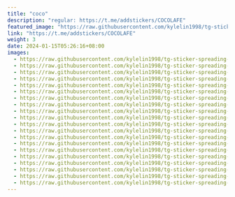 ```yaml
---
title: "coco"
description: "regular: https://t.me/addstickers/COCOLAFE"
featured_image: "https://raw.githubusercontent.com/kylelin1998/tg-sticker-spreading-worldwide-images/main/img/e53b5c29-14a6-4d43-a58a-45717e072a77.jpg"
link: "https://t.me/addstickers/COCOLAFE"
weight: 3
date: 2024-01-15T05:26:16+08:00
images:
  - https://raw.githubusercontent.com/kylelin1998/tg-sticker-spreading-worldwide-images/main/img/e53b5c29-14a6-4d43-a58a-45717e072a77.jpg
  - https://raw.githubusercontent.com/kylelin1998/tg-sticker-spreading-worldwide-images/main/img/5aeadc87-8b2f-4879-8cbc-f4baf10bd557.jpg
  - https://raw.githubusercontent.com/kylelin1998/tg-sticker-spreading-worldwide-images/main/img/ba7388d5-331c-48cb-aac6-2e4829b8fbce.jpg
  - https://raw.githubusercontent.com/kylelin1998/tg-sticker-spreading-worldwide-images/main/img/71607619-006a-41cb-9735-69c4bb549abf.jpg
  - https://raw.githubusercontent.com/kylelin1998/tg-sticker-spreading-worldwide-images/main/img/6c05d6bf-f33d-4a6c-b069-d3989b35d09d.jpg
  - https://raw.githubusercontent.com/kylelin1998/tg-sticker-spreading-worldwide-images/main/img/dfbc7443-6960-4ee5-a353-0f6d7b007866.jpg
  - https://raw.githubusercontent.com/kylelin1998/tg-sticker-spreading-worldwide-images/main/img/877f7068-95d2-4395-a677-b736a30dcc7d.jpg
  - https://raw.githubusercontent.com/kylelin1998/tg-sticker-spreading-worldwide-images/main/img/820e7a24-77d2-4a64-8e30-6e945b7b3fde.jpg
  - https://raw.githubusercontent.com/kylelin1998/tg-sticker-spreading-worldwide-images/main/img/7a7ab165-6225-4353-9377-beb598395849.jpg
  - https://raw.githubusercontent.com/kylelin1998/tg-sticker-spreading-worldwide-images/main/img/5daf2fb6-0902-4872-8c67-a1febd646927.jpg
  - https://raw.githubusercontent.com/kylelin1998/tg-sticker-spreading-worldwide-images/main/img/8e24c6a6-7fbf-4bc7-bf2e-8f13515ad49a.jpg
  - https://raw.githubusercontent.com/kylelin1998/tg-sticker-spreading-worldwide-images/main/img/bce9e505-7618-439d-81ed-0986db5b3f49.jpg
  - https://raw.githubusercontent.com/kylelin1998/tg-sticker-spreading-worldwide-images/main/img/3de69387-52a8-4bc6-8714-07b2904fc0c5.jpg
  - https://raw.githubusercontent.com/kylelin1998/tg-sticker-spreading-worldwide-images/main/img/e39fc7e9-9959-4a90-9d7f-53c665b7a6bc.jpg
  - https://raw.githubusercontent.com/kylelin1998/tg-sticker-spreading-worldwide-images/main/img/24c91125-5a23-4631-bbd5-6df09115fac2.jpg
  - https://raw.githubusercontent.com/kylelin1998/tg-sticker-spreading-worldwide-images/main/img/af5c9171-d99c-4c88-95d8-100d18a9225d.jpg
  - https://raw.githubusercontent.com/kylelin1998/tg-sticker-spreading-worldwide-images/main/img/4111049a-c26d-4111-88cb-bf7bcc5f2429.jpg
  - https://raw.githubusercontent.com/kylelin1998/tg-sticker-spreading-worldwide-images/main/img/b405fe00-043c-425a-b73e-e6e8f72ac873.jpg
  - https://raw.githubusercontent.com/kylelin1998/tg-sticker-spreading-worldwide-images/main/img/818583b9-5471-443e-b734-8fbf6024802b.jpg
  - https://raw.githubusercontent.com/kylelin1998/tg-sticker-spreading-worldwide-images/main/img/79157084-c831-454f-bd75-4fa253b5a181.jpg
---
```

